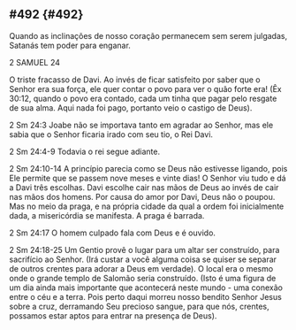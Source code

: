 ## #492 {#492}

Quando as inclinações de nosso coração permanecem sem serem julgadas, Satanás tem poder para enganar.

2 SAMUEL 24

O triste fracasso de Davi. Ao invés de ficar satisfeito por saber que o Senhor era sua força, ele quer contar o povo para ver o quão forte era! (Êx 30:12, quando o povo era contado, cada um tinha que pagar pelo resgate de sua alma. Aqui nada foi pago, portanto veio o castigo de Deus).

2 Sm 24:3 Joabe não se importava tanto em agradar ao Senhor, mas ele sabia que o Senhor ficaria irado com seu tio, o Rei Davi.

2 Sm 24:4-9 Todavia o rei segue adiante.

2 Sm 24:10-14 A princípio parecia como se Deus não estivesse ligando, pois Ele permite que se passem nove meses e vinte dias! O Senhor viu tudo e dá a Davi três escolhas. Davi escolhe cair nas mãos de Deus ao invés de cair nas mãos dos homens. Por causa do amor por Davi, Deus não o poupou. Mas no meio da praga, e na própria cidade da qual a ordem foi inicialmente dada, a misericórdia se manifesta. A praga é barrada.

2 Sm 24:17 O homem culpado fala com Deus e é ouvido.

2 Sm 24:18-25 Um Gentio provê o lugar para um altar ser construído, para sacrifício ao Senhor. (Irá custar a você alguma coisa se quiser se separar de outros crentes para adorar a Deus em verdade). O local era o mesmo onde o grande templo de Salomão seria construído. (Isto é uma figura de um dia ainda mais importante que acontecerá neste mundo - uma conexão entre o céu e a terra. Pois perto daqui morreu nosso bendito Senhor Jesus sobre a cruz, derramando Seu precioso sangue, para que nós, crentes, possamos estar aptos para entrar na presença de Deus).